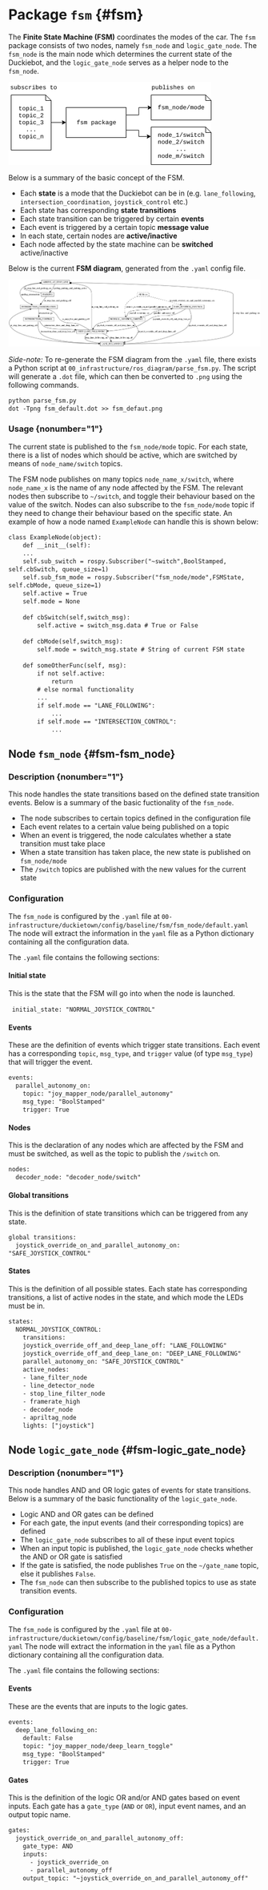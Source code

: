 # Package `fsm` {#fsm}

The **Finite State Machine (FSM)** coordinates the modes of the car. The `fsm` package consists of two nodes, namely `fsm_node` and `logic_gate_node`. The `fsm_node` is the main node which determines the current state of the Duckiebot, and the `logic_gate_node` serves as a helper node to the `fsm_node`.

![FSM diagram](fsm_overview.png)

Below is a summary of the basic concept of the FSM.

* Each **state** is a mode that the Duckiebot can be in (e.g. `lane_following`, `intersection_coordination`, `joystick_control` etc.)
* Each state has corresponding **state transitions**
* Each state transition can be triggered by certain **events**
* Each event is triggered by a certain topic **message value**
* In each state, certain nodes are **active/inactive**
* Each node affected by the state machine can be **switched** active/inactive

Below is the current **FSM diagram**, generated from the `.yaml` config file. 

![FSM diagram](fsm_default.png)  

*Side-note:*
To re-generate the FSM diagram from the `.yaml` file, there exists a Python script at `00_infrastructure/ros_diagram/parse_fsm.py`. The script will generate a `.dot` file, which can then be converted to `.png` using the following commands.
    
    python parse_fsm.py
    dot -Tpng fsm_default.dot >> fsm_defaut.png

### Usage {nonumber="1"}
The current state is published to the `fsm_node/mode` topic. For each state, there is a list of nodes which should be active, which are switched by means of `node_name/switch` topics.

The FSM node publishes on many topics `node_name_x/switch`, where `node_name_x` is the name of any node affected by the FSM. The relevant nodes then subscribe to `~/switch`, and toggle their behaviour based on the value of the switch. Nodes can also subscribe to the `fsm_node/mode` topic if they need to change their behaviour based on the specific state. An example of how a node named `ExampleNode` can handle this is shown below:

    class ExampleNode(object):
        def __init__(self):
        ...
        self.sub_switch = rospy.Subscriber("~switch",BoolStamped, self.cbSwitch, queue_size=1)
        self.sub_fsm_mode = rospy.Subscriber("fsm_node/mode",FSMState, self.cbMode, queue_size=1)
        self.active = True
        self.mode = None

        def cbSwitch(self,switch_msg):
            self.active = switch_msg.data # True or False

        def cbMode(self,switch_msg):
            self.mode = switch_msg.state # String of current FSM state

        def someOtherFunc(self, msg):
            if not self.active:
                return
            # else normal functionality
            ...
            if self.mode == "LANE_FOLLOWING":
                ...
            if self.mode == "INTERSECTION_CONTROL":
                ...

## Node `fsm_node` {#fsm-fsm_node}
### Description {nonumber="1"}

This node handles the state transitions based on the defined state transition events. Below is a summary of the basic fuctionality of the `fsm_node`.

* The node subscribes to certain topics defined in the configuration file
* Each event relates to a certain value being published on a topic
* When an event is triggered, the node calculates whether a state transition must take place
* When a state transition has taken place, the new state is published on `fsm_node/mode`
* The `/switch` topics are published with the new values for the current state

### Configuration
The `fsm_node` is configured by the `.yaml` file at `00-infrastructure/duckietown/config/baseline/fsm/fsm_node/default.yaml` The node will extract the information in the `yaml` file as a Python dictionary containing all the configuration data.

The `.yaml` file contains the following sections:

#### Initial state
This is the state that the FSM will go into when the node is launched.

``` initial_state: "NORMAL_JOYSTICK_CONTROL"```

#### Events
These are the definition of events which trigger state transitions. Each event has a corresponding `topic`, `msg_type`, and `trigger` value (of type `msg_type`) that will trigger the event.

    events:
      parallel_autonomy_on:
        topic: "joy_mapper_node/parallel_autonomy"
        msg_type: "BoolStamped"
        trigger: True


#### Nodes
This is the declaration of any nodes which are affected by the FSM and must be switched, as well as the topic to publish the `/switch` on.

    nodes:
      decoder_node: "decoder_node/switch"

#### Global transitions
This is the definition of state transitions which can be triggered from any state.

    global transitions:
      joystick_override_on_and_parallel_autonomy_on: "SAFE_JOYSTICK_CONTROL"

#### States
This is the definition of all possible states. Each state has corresponding transitions, a list of active nodes in the state, and which mode the LEDs must be in.

    states:
      NORMAL_JOYSTICK_CONTROL:
        transitions:
        joystick_override_off_and_deep_lane_off: "LANE_FOLLOWING"
        joystick_override_off_and_deep_lane_on: "DEEP_LANE_FOLLOWING"
        parallel_autonomy_on: "SAFE_JOYSTICK_CONTROL"
        active_nodes:
        - lane_filter_node
        - line_detector_node
        - stop_line_filter_node
        - framerate_high
        - decoder_node
        - apriltag_node
        lights: ["joystick"]

## Node `logic_gate_node` {#fsm-logic_gate_node}

### Description {nonumber="1"}


This node handles AND and OR logic gates of events for state transitions. Below is a summary of the basic functionality of the `logic_gate_node`.

* Logic AND and OR gates can be defined
* For each gate, the input events (and their corresponding topics) are defined
* The `logic_gate_node` subscribes to all of these input event topics
* When an input topic is published, the `logic_gate_node` checks whether the AND or OR gate is satisfied
* If the gate is satisfied, the node publishes `True` on the `~/gate_name` topic, else it publishes `False`.
* The `fsm_node` can then subscribe to the published topics to use as state transition events.

### Configuration
The `fsm_node` is configured by the `.yaml` file at `00-infrastructure/duckietown/config/baseline/fsm/logic_gate_node/default.yaml` The node will extract the information in the `yaml` file as a Python dictionary containing all the configuration data.

The `.yaml` file contains the following sections:

#### Events
These are the events that are inputs to the logic gates. 

    events:
      deep_lane_following_on:
        default: False
        topic: "joy_mapper_node/deep_learn_toggle"
        msg_type: "BoolStamped"
        trigger: True

#### Gates
This is the definition of the logic OR and/or AND gates based on event inputs. Each gate has a `gate_type` (`AND` or `OR`), input event names, and an output topic name.

    gates:
      joystick_override_on_and_parallel_autonomy_off:
        gate_type: AND
        inputs:
          - joystick_override_on
          - parallel_autonomy_off
        output_topic: "~joystick_override_on_and_parallel_autonomy_off"
